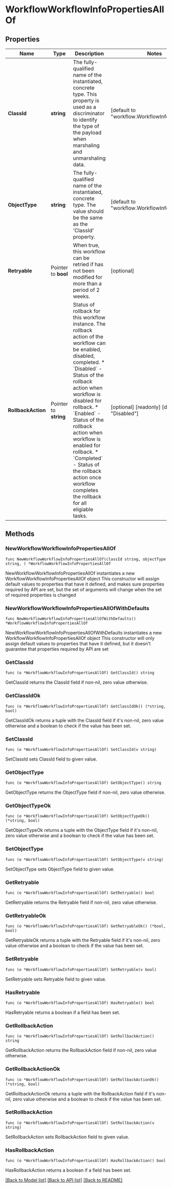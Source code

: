 # WorkflowWorkflowInfoPropertiesAllOf

## Properties

Name | Type | Description | Notes
------------ | ------------- | ------------- | -------------
**ClassId** | **string** | The fully-qualified name of the instantiated, concrete type. This property is used as a discriminator to identify the type of the payload when marshaling and unmarshaling data. | [default to "workflow.WorkflowInfoProperties"]
**ObjectType** | **string** | The fully-qualified name of the instantiated, concrete type. The value should be the same as the &#39;ClassId&#39; property. | [default to "workflow.WorkflowInfoProperties"]
**Retryable** | Pointer to **bool** | When true, this workflow can be retried if has not been modified for more than a period of 2 weeks. | [optional] 
**RollbackAction** | Pointer to **string** | Status of rollback for this workflow instance. The rollback action of the workflow can be enabled, disabled, completed. * &#x60;Disabled&#x60; - Status of the rollback action when workflow is disabled for rollback. * &#x60;Enabled&#x60; - Status of the rollback action when workflow is enabled for rollback. * &#x60;Completed&#x60; - Status of the rollback action once workflow completes the rollback for all eligiable tasks. | [optional] [readonly] [default to "Disabled"]

## Methods

### NewWorkflowWorkflowInfoPropertiesAllOf

`func NewWorkflowWorkflowInfoPropertiesAllOf(classId string, objectType string, ) *WorkflowWorkflowInfoPropertiesAllOf`

NewWorkflowWorkflowInfoPropertiesAllOf instantiates a new WorkflowWorkflowInfoPropertiesAllOf object
This constructor will assign default values to properties that have it defined,
and makes sure properties required by API are set, but the set of arguments
will change when the set of required properties is changed

### NewWorkflowWorkflowInfoPropertiesAllOfWithDefaults

`func NewWorkflowWorkflowInfoPropertiesAllOfWithDefaults() *WorkflowWorkflowInfoPropertiesAllOf`

NewWorkflowWorkflowInfoPropertiesAllOfWithDefaults instantiates a new WorkflowWorkflowInfoPropertiesAllOf object
This constructor will only assign default values to properties that have it defined,
but it doesn't guarantee that properties required by API are set

### GetClassId

`func (o *WorkflowWorkflowInfoPropertiesAllOf) GetClassId() string`

GetClassId returns the ClassId field if non-nil, zero value otherwise.

### GetClassIdOk

`func (o *WorkflowWorkflowInfoPropertiesAllOf) GetClassIdOk() (*string, bool)`

GetClassIdOk returns a tuple with the ClassId field if it's non-nil, zero value otherwise
and a boolean to check if the value has been set.

### SetClassId

`func (o *WorkflowWorkflowInfoPropertiesAllOf) SetClassId(v string)`

SetClassId sets ClassId field to given value.


### GetObjectType

`func (o *WorkflowWorkflowInfoPropertiesAllOf) GetObjectType() string`

GetObjectType returns the ObjectType field if non-nil, zero value otherwise.

### GetObjectTypeOk

`func (o *WorkflowWorkflowInfoPropertiesAllOf) GetObjectTypeOk() (*string, bool)`

GetObjectTypeOk returns a tuple with the ObjectType field if it's non-nil, zero value otherwise
and a boolean to check if the value has been set.

### SetObjectType

`func (o *WorkflowWorkflowInfoPropertiesAllOf) SetObjectType(v string)`

SetObjectType sets ObjectType field to given value.


### GetRetryable

`func (o *WorkflowWorkflowInfoPropertiesAllOf) GetRetryable() bool`

GetRetryable returns the Retryable field if non-nil, zero value otherwise.

### GetRetryableOk

`func (o *WorkflowWorkflowInfoPropertiesAllOf) GetRetryableOk() (*bool, bool)`

GetRetryableOk returns a tuple with the Retryable field if it's non-nil, zero value otherwise
and a boolean to check if the value has been set.

### SetRetryable

`func (o *WorkflowWorkflowInfoPropertiesAllOf) SetRetryable(v bool)`

SetRetryable sets Retryable field to given value.

### HasRetryable

`func (o *WorkflowWorkflowInfoPropertiesAllOf) HasRetryable() bool`

HasRetryable returns a boolean if a field has been set.

### GetRollbackAction

`func (o *WorkflowWorkflowInfoPropertiesAllOf) GetRollbackAction() string`

GetRollbackAction returns the RollbackAction field if non-nil, zero value otherwise.

### GetRollbackActionOk

`func (o *WorkflowWorkflowInfoPropertiesAllOf) GetRollbackActionOk() (*string, bool)`

GetRollbackActionOk returns a tuple with the RollbackAction field if it's non-nil, zero value otherwise
and a boolean to check if the value has been set.

### SetRollbackAction

`func (o *WorkflowWorkflowInfoPropertiesAllOf) SetRollbackAction(v string)`

SetRollbackAction sets RollbackAction field to given value.

### HasRollbackAction

`func (o *WorkflowWorkflowInfoPropertiesAllOf) HasRollbackAction() bool`

HasRollbackAction returns a boolean if a field has been set.


[[Back to Model list]](../README.md#documentation-for-models) [[Back to API list]](../README.md#documentation-for-api-endpoints) [[Back to README]](../README.md)


